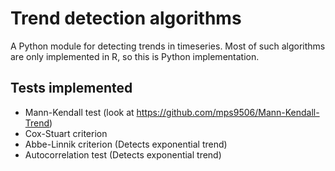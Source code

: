 # Trend detection algorithms

A Python module for detecting trends in timeseries.
Most of such algorithms are only implemented in R, so this is Python implementation.

## Tests implemented
* Mann-Kendall test (look at https://github.com/mps9506/Mann-Kendall-Trend)
* Cox-Stuart criterion 
* Abbe-Linnik criterion (Detects exponential trend)
* Autocorrelation test (Detects exponential trend)

